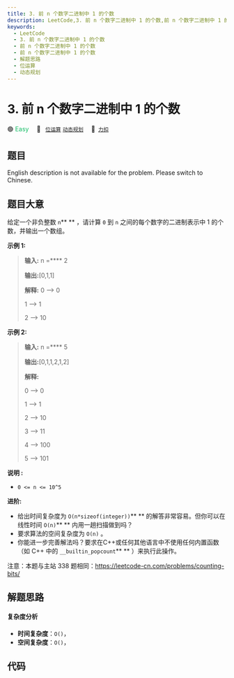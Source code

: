 ```yaml
---
title: 3. 前 n 个数字二进制中 1 的个数
description: LeetCode,3. 前 n 个数字二进制中 1 的个数,前 n 个数字二进制中 1 的个数,前 n 个数字二进制中 1 的个数,解题思路,位运算,动态规划
keywords:
  - LeetCode
  - 3. 前 n 个数字二进制中 1 的个数
  - 前 n 个数字二进制中 1 的个数
  - 前 n 个数字二进制中 1 的个数
  - 解题思路
  - 位运算
  - 动态规划
---
```


# 3. 前 n 个数字二进制中 1 的个数

🟢 <font color=#15bd66>Easy</font>&emsp; 🔖&ensp; [`位运算`](/tag/bit-manipulation.md) [`动态规划`](/tag/dynamic-programming.md)&emsp; 🔗&ensp;[`力扣`](https://leetcode.cn/problems/w3tCBm)

## 题目

English description is not available for the problem. Please switch to
Chinese.


## 题目大意

给定一个非负整数 `n`** ** ，请计算 `0` 到 `n` 之间的每个数字的二进制表示中 1 的个数，并输出一个数组。



**示例 1:**

> 
> 
> 
> 
> 
> **输入:** n =**** 2
> 
> **输出:**[0,1,1]
> 
> **解释:** 0 --> 0
> 
> 1 --> 1
> 
> 2 --> 10
> 
> 

**示例  2:**

> 
> 
> 
> 
> 
> **输入:** n =**** 5
> 
> **输出:**[0,1,1,2,1,2]
> 
> **解释:**
> 
> 0 --> 0
> 
> 1 --> 1
> 
> 2 --> 10
> 
> 3 --> 11
> 
> 4 --> 100
> 
> 5 --> 101
> 
> 



**说明 :**

  * `0 <= n <= 10^5`



**进阶:**

  * 给出时间复杂度为 `O(n*sizeof(integer))`** ** 的解答非常容易。但你可以在线性时间 `O(n)`** ** 内用一趟扫描做到吗？
  * 要求算法的空间复杂度为 `O(n)` 。
  * 你能进一步完善解法吗？要求在C++或任何其他语言中不使用任何内置函数（如 C++ 中的 `__builtin_popcount`** ** ）来执行此操作。



注意：本题与主站 338 题相同：<https://leetcode-cn.com/problems/counting-bits/>


## 解题思路

#### 复杂度分析

- **时间复杂度**：`O()`，
- **空间复杂度**：`O()`，

## 代码

```javascript

```